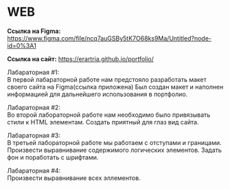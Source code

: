 # WEB

**Ссылка на Figma:** 
https://www.figma.com/file/ncq7auGSBy5tK7O68ks9Ma/Untitled?node-id=0%3A1 

**Ссылка на сайт:**
<https://erartria.github.io/portfolio/>


Лабараторная #1:   
В первой лабараторной работе нам предстояло разработать макет своего сайта на Figma(ссылка приложена) 
Был создан макет и наполнен информацией для дальнейшего использования в портфолио.  

Лабараторная #2:  
Во второй лабораторной работе нам необходимо было привязывать стили к HTML элементам. Создать приятный для глаз вид сайта.  

Лабараторная #3:  
В третьей лабораторной работе мы работаем с отступами и границами. Произвести выравнивание содержимого логических элементов. Задать фон и поработать с шрифтами.   

Лабараторная #4:  
Произвести выравнивание всех эллементов.  
